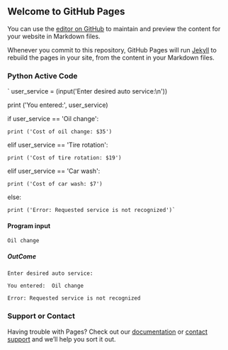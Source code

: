 ## Welcome to GitHub Pages

You can use the [editor on GitHub](https://github.com/JuliyaWang/DEAN500CLASS/edit/gh-pages/index.md) to maintain and preview the content for your website in Markdown files.

Whenever you commit to this repository, GitHub Pages will run [Jekyll](https://jekyllrb.com/) to rebuild the pages in your site, from the content in your Markdown files.


### Python Active Code 

`
user_service = (input('Enter desired auto service:\n'))

print ('You entered:', user_service)

if user_service == 'Oil change':

    print ('Cost of oil change: $35')  
    
elif user_service == 'Tire rotation':

    print ('Cost of tire rotation: $19')    
    
elif user_service == 'Car wash':

    print ('Cost of car wash: $7')   
    
else:

    print ('Error: Requested service is not recognized')`



#### Program input
`
Oil change
`

##### OutCome

```Enter desired auto service:```

```You entered:  Oil change```

```Error: Requested service is not recognized```


### Support or Contact

Having trouble with Pages? Check out our [documentation](https://docs.github.com/categories/github-pages-basics/) or [contact support](https://github.com/contact) and we’ll help you sort it out.
